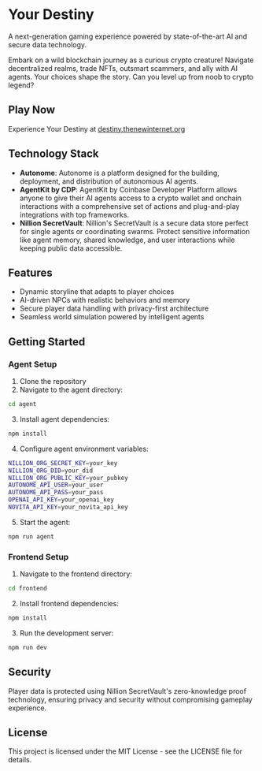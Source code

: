 # Your Destiny

A next-generation gaming experience powered by state-of-the-art AI and secure data technology. 

Embark on a wild blockchain journey as a curious crypto creature! Navigate decentralized realms, trade NFTs, outsmart scammers, and ally with AI agents. Your choices shape the story. Can you level up from noob to crypto legend? 

## Play Now

Experience Your Destiny at [destiny.thenewinternet.org](https://destiny.thenewinternet.org/)

## Technology Stack

- **Autonome**: Autonome is a platform designed for the building, deployment, and distribution of autonomous AI agents. 
- **AgentKit by CDP**: AgentKit by Coinbase Developer Platform allows anyone to give their AI agents access to a crypto wallet and onchain interactions with a comprehensive set of actions and plug-and-play integrations with top frameworks. 
- **Nillion SecretVault**: Nillion's SecretVault is a secure data store perfect for single agents or coordinating swarms. Protect sensitive information like agent memory, shared knowledge, and user interactions while keeping public data accessible.

## Features

- Dynamic storyline that adapts to player choices
- AI-driven NPCs with realistic behaviors and memory
- Secure player data handling with privacy-first architecture
- Seamless world simulation powered by intelligent agents

## Getting Started

### Agent Setup

1. Clone the repository
2. Navigate to the agent directory:
```bash
cd agent
```
3. Install agent dependencies:
```bash
npm install
```
4. Configure agent environment variables:
```bash
NILLION_ORG_SECRET_KEY=your_key
NILLION_ORG_DID=your_did
NILLION_ORG_PUBLIC_KEY=your_pubkey
AUTONOME_API_USER=your_user
AUTONOME_API_PASS=your_pass
OPENAI_API_KEY=your_openai_key
NOVITA_API_KEY=your_novita_api_key
```
5. Start the agent:
```bash
npm run agent
```

### Frontend Setup

1. Navigate to the frontend directory:
```bash
cd frontend
```
2. Install frontend dependencies:
```bash
npm install
```
3. Run the development server:
```bash
npm run dev
```

## Security

Player data is protected using Nillion SecretVault's zero-knowledge proof technology, ensuring privacy and security without compromising gameplay experience.


## License

This project is licensed under the MIT License - see the LICENSE file for details.
